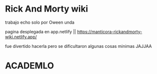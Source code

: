 # Rick And Morty wiki
<tr/>
trabajo echo solo por Oween unda


pagina desplegada en app.netlify || 
https://manticora-rickandmorty-wiki.netlify.app/

fue divertido hacerla pero se dificultaron algunas cosas minimas JAJJAA
<tr/>

# ACADEMLO
